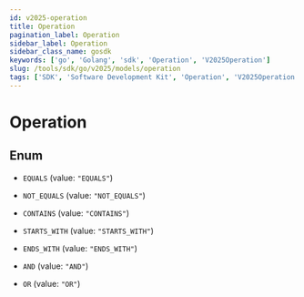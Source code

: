 ```yaml
---
id: v2025-operation
title: Operation
pagination_label: Operation
sidebar_label: Operation
sidebar_class_name: gosdk
keywords: ['go', 'Golang', 'sdk', 'Operation', 'V2025Operation'] 
slug: /tools/sdk/go/v2025/models/operation
tags: ['SDK', 'Software Development Kit', 'Operation', 'V2025Operation']
---
```


# Operation

## Enum


* `EQUALS` (value: `"EQUALS"`)

* `NOT_EQUALS` (value: `"NOT_EQUALS"`)

* `CONTAINS` (value: `"CONTAINS"`)

* `STARTS_WITH` (value: `"STARTS_WITH"`)

* `ENDS_WITH` (value: `"ENDS_WITH"`)

* `AND` (value: `"AND"`)

* `OR` (value: `"OR"`)


